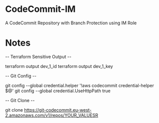 # CodeCommit-IM

A CodeCommit Repository with Branch Protection using IM Role

# Notes

-- Terraform Sensitive Output --

terraform output dev_1_id
terraform output dev_1_key

-- Git Config --

git config --global credential.helper '!aws codecommit credential-helper $@'
git config --global credential.UseHttpPath true

-- Git Clone --

git clone https://git-codecommit.eu-west-2.amazonaws.com/v1/repos/YOUR_VALUESR
